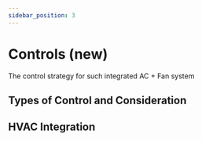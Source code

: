 ```yaml
---
sidebar_position: 3
---
```


# Controls (new)

The control strategy for such integrated AC + Fan system

## Types of Control and Consideration

## HVAC Integration